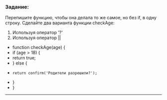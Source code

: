 ### Задание: 
Перепишите функцию, чтобы она делала то же самое, но без if, в одну строку. Сделайте два варианта функции checkAge:
1. Используя оператор '?'
2. Используя оператор ||

* function checkAge(age) {
*   if (age > 18) {
*    return true;
*   } else {
*     return confirm('Родители разрешили?');
*   }
* }
***